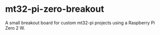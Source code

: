# mt32-pi-zero-breakout
A small breakout board for custom mt32-pi projects using a Raspberry Pi Zero 2 W. 

